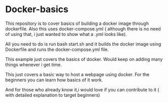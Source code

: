 # Docker-basics


This repository is to cover basics of building a docker image through dockerfile.
Also this uses docker-compose.yml ( although there is no need of using that, i just wanted to show what a .yml looks like).


All you need to do is run bash start.sh and it builds the docker image using Dockerfile and runs the docker-compose.yml file.



This example just covers the basics of docker.
Would keep on adding many things whenever i get time.


This just covers a basic way to host a webpage using docker.
For the beginners you can learn how basics of it work.

And for those who already know it,i would love if you can contribute to it ( with detailed explanation to target beginners)
